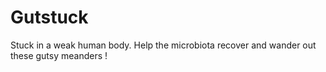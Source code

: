 # Gutstuck
Stuck in a weak human body. Help the microbiota recover and wander out these gutsy meanders !
